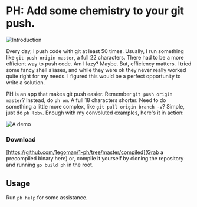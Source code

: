 # PH: Add some chemistry to your git push.

![Introduction](https://cdn.rawgit.com/weeklyhack/1-ph/master/img/intro.svg)

Every day, I push code with git at least 50 times. Usually, I run something
like `git push origin master`, a full 22 characters. There had to be a more
efficient way to push code. Am I lazy? Maybe. But, efficiency matters.
I tried some fancy shell aliases, and while they
were ok they never really worked quite right for my needs. I figured this
would be a perfect opportunity to write a solution.

PH is an app that makes git push easier. Remember `git push origin master`?
Instead, do `ph om`. A full 18 characters shorter. Need to do something a little
more complex, like `git pull origin branch -v`? Simple, just do `ph
lobv`. Enough with my convoluted examples, here's it in action:

![A demo](http://weeklyhack.github.io/assets/images/posts/ph.gif)

### Download
[https://github.com/1egoman/1-ph/tree/master/compiled](Grab a precompiled binary here)
or, compile it yourself by cloning the repository and running `go build ph` in
the root.

## Usage
Run `ph help` for some assistance.
